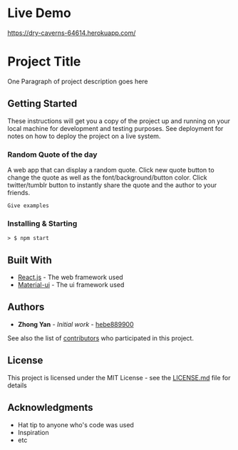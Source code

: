 # Live Demo

https://dry-caverns-64614.herokuapp.com/

# Project Title

One Paragraph of project description goes here

## Getting Started

These instructions will get you a copy of the project up and running on your local machine for development and testing purposes. See deployment for notes on how to deploy the project on a live system.

### Random Quote of the day

A web app that can display a random quote. Click new quote button to change the quote as well as the font/background/button color. Click twitter/tumblr button to instantly share the quote and the author to your friends.

```
Give examples
```

### Installing & Starting
```
> $ npm start
```

## Built With

* [React.js](https://reactjs.org) - The web framework used
* [Material-ui](http://www.material-ui.com/#/) - The ui framework used


## Authors

* **Zhong Yan** - *Initial work* - [hebe889900](https://github.com/hebe889900)

See also the list of [contributors](https://github.com/your/project/contributors) who participated in this project.

## License

This project is licensed under the MIT License - see the [LICENSE.md](LICENSE.md) file for details

## Acknowledgments

* Hat tip to anyone who's code was used
* Inspiration
* etc

